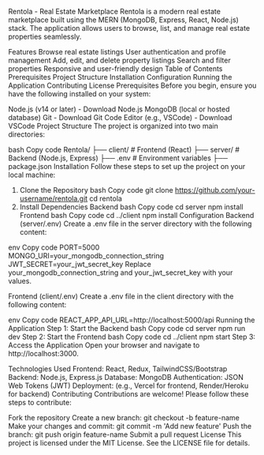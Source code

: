 Rentola - Real Estate Marketplace
Rentola is a modern real estate marketplace built using the MERN (MongoDB, Express, React, Node.js) stack. The application allows users to browse, list, and manage real estate properties seamlessly.

Features
Browse real estate listings
User authentication and profile management
Add, edit, and delete property listings
Search and filter properties
Responsive and user-friendly design
Table of Contents
Prerequisites
Project Structure
Installation
Configuration
Running the Application
Contributing
License
Prerequisites
Before you begin, ensure you have the following installed on your system:

Node.js (v14 or later) - Download Node.js
MongoDB (local or hosted database)
Git - Download Git
Code Editor (e.g., VSCode) - Download VSCode
Project Structure
The project is organized into two main directories:

bash
Copy code
Rentola/
├── client/   # Frontend (React)
├── server/   # Backend (Node.js, Express)
├── .env      # Environment variables
├── package.json
Installation
Follow these steps to set up the project on your local machine:

1. Clone the Repository
bash
Copy code
git clone https://github.com/your-username/rentola.git
cd rentola
2. Install Dependencies
Backend
bash
Copy code
cd server
npm install
Frontend
bash
Copy code
cd ../client
npm install
Configuration
Backend (server/.env)
Create a .env file in the server directory with the following content:

env
Copy code
PORT=5000
MONGO_URI=your_mongodb_connection_string
JWT_SECRET=your_jwt_secret_key
Replace your_mongodb_connection_string and your_jwt_secret_key with your values.

Frontend (client/.env)
Create a .env file in the client directory with the following content:

env
Copy code
REACT_APP_API_URL=http://localhost:5000/api
Running the Application
Step 1: Start the Backend
bash
Copy code
cd server
npm run dev
Step 2: Start the Frontend
bash
Copy code
cd ../client
npm start
Step 3: Access the Application
Open your browser and navigate to http://localhost:3000.

Technologies Used
Frontend: React, Redux, TailwindCSS/Bootstrap
Backend: Node.js, Express.js
Database: MongoDB
Authentication: JSON Web Tokens (JWT)
Deployment: (e.g., Vercel for frontend, Render/Heroku for backend)
Contributing
Contributions are welcome! Please follow these steps to contribute:

Fork the repository
Create a new branch: git checkout -b feature-name
Make your changes and commit: git commit -m 'Add new feature'
Push the branch: git push origin feature-name
Submit a pull request
License
This project is licensed under the MIT License. See the LICENSE file for details.

